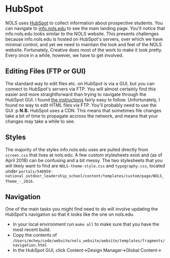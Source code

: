 # HubSpot
NOLS uses [HubSpot](https://www.hubspot.com/) to collect information about prospective students. You can navigate to [info.nols.edu](info.nols.edu) to see the main landing page.
You'll notice that info.nols.edu looks similar to the NOLS website. This presents challenges because info.nols.edu is hosted on HubSpot's servers, over which we have minimal control, and yet we need to maintain the look and feel of the NOLS website. Fortunately, Creative does most of the work to make it look pretty. Every once in a while, however, we have to get involved.
## Editing Files (FTP or GUI)
The standard way to edit files etc. on HubSpot is via a GUI, but you can connect to HubSpot's servers via FTP. You will almost certainly find this easier and more straightforward than trying to navigate through the HubSpot GUI. I found [the instructions](https://designers.hubspot.com/docs/tools/hubspot-ftp) fairly easy to follow.
Unfortunately, I found no way to edit HTML files via FTP. You'll probably need to use the GUI :p
**N.B.** HubSpot uses a CDN. This means that sometimes file changes take a bit of time to propagate accross the network, and means that your changes may take a while to see.
## Styles
The majority of the styles info.nols.edu uses are pulled directly from `screen.css` that lives at nols.edu. A few custom stylesheets exist and (as of April 2018) can be confusing and a bit messy. The two stylesheets that you will likely want to find are `NOLS-theme-style.css` and `typography.css`, located under `portals/548959-national_outdoor_leadership_school/content/templates/custom/page/NOLS_Theme_-_2016`.
## Navigation
One of the main tasks you might find need to do will involve updating the HubSpot's navigation so that it looks like the one on nols.edu.
- In your local environment run `make all` to make sure that you have the most recent build.
- Copy the contents of `/Users/mchey/code/website/nols_website/website/templates/fragments/navigation.html`
- In the HubSpot GUI, click Content->Design Manager->Global Content->
